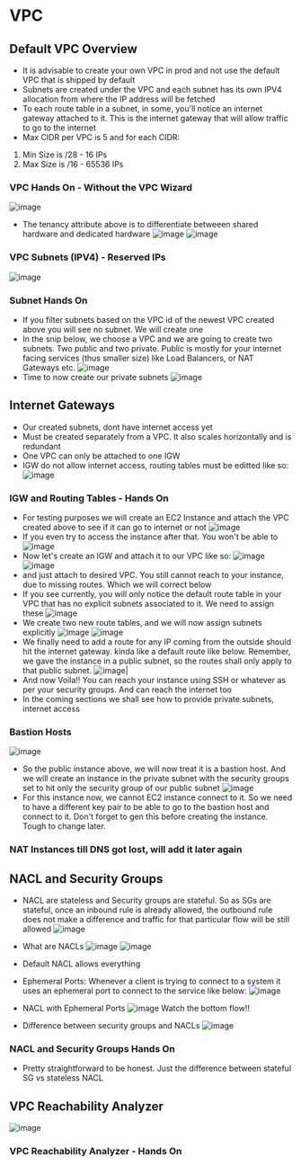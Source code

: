 # VPC
## Default VPC Overview
- It is advisable to create your own VPC in prod and not use the default VPC that is shipped by default
- Subnets are created under the VPC and each subnet has its own IPV4 allocation from where the IP address will be fetched
- To each route table in a subnet, in some, you'll notice an internet gateway attached to it. This is the internet gateway that will allow traffic to go to the internet
- Max CIDR per VPC is 5 and for each CIDR:
1. Min Size is /28 - 16 IPs
2. Max Size is /16 - 65536 IPs

### VPC Hands On - Without the VPC Wizard
![image](https://user-images.githubusercontent.com/43883264/167526195-a12a02fe-1ae0-43a3-9507-db7a34a7ce3a.png)
- The tenancy attribute above is to differentiate betweeen shared hardware and dedicated hardware
![image](https://user-images.githubusercontent.com/43883264/167526302-4d68fd84-71f5-4282-83d6-d5ccd0b6c81b.png)
![image](https://user-images.githubusercontent.com/43883264/167526335-d0b823cd-5e68-4500-b287-7351bd4b3017.png)

### VPC Subnets (IPV4) - Reserved IPs
![image](https://user-images.githubusercontent.com/43883264/167526578-3d5a4597-3009-410a-b120-3527c807c70a.png)


### Subnet Hands On
- If you filter subnets based on the VPC id of the newest VPC created above you will see no subnet. We will create one
- In the snip below, we choose a VPC and we are going to create two subnets. Two public and two private. Public is mostly for your internet facing services (thus smaller size) like Load Balancers, or NAT Gateways etc.
![image](https://user-images.githubusercontent.com/43883264/167530776-4a9cda5a-62c3-4988-836b-16f8716be4c5.png)
- Time to now create our private subnets
![image](https://user-images.githubusercontent.com/43883264/167530926-8d923bcd-901e-4102-82ae-e50f0297140c.png)

## Internet Gateways
- Our created subnets, dont have internet access yet
- Must be created separately from a VPC. It also scales horizontally and is redundant
- One VPC can only be attached to one IGW
- IGW do not allow internet access, routing tables must be editted like so:
![image](https://user-images.githubusercontent.com/43883264/167531273-7d66daef-372a-483d-8e39-352fb7838fdc.png)

### IGW and Routing Tables - Hands On
- For testing purposes we will create an EC2 Instance and attach the VPC created above to see if it can go to internet or not
![image](https://user-images.githubusercontent.com/43883264/167532171-efe08b37-87e9-4ebb-acb0-dea6e3faa7bc.png)
- If you even try to access the instance after that. You won't be able to
![image](https://user-images.githubusercontent.com/43883264/167532433-59efa75c-ecde-4662-90c1-fb06681cc471.png)
- Now let's create an IGW and attach it to our VPC like so:
![image](https://user-images.githubusercontent.com/43883264/167532517-77ea25c7-5f85-4a6a-9473-1ff1de744647.png)
![image](https://user-images.githubusercontent.com/43883264/167532557-93eee7ab-09c5-4b0f-9e4f-5ee84cc2e2f3.png)
- and just attach to desired VPC. You still cannot reach to your instance, due to missing routes. Which we will correct below
- If you see currently, you will only notice the default route table in your VPC that has no explicit subnets associated to it. We need to assign these
![image](https://user-images.githubusercontent.com/43883264/167532936-29d43b2e-c7b9-4e54-8b4f-d759cedfc750.png)
- We create two new route tables, and we will now assign subnets explicitly
![image](https://user-images.githubusercontent.com/43883264/167533087-c1c8ba25-0bd3-49da-9286-d1af3c3f7a77.png)
![image](https://user-images.githubusercontent.com/43883264/167533180-35088cfd-8b6a-4929-93c5-fabd0106c3ad.png)
- We finally need to add a route for any IP coming from the outside should hit the internet gateway. kinda like a default route like below. Remember, we gave the instance in a public subnet, so the routes shall only apply to that public subnet. 
![image](https://user-images.githubusercontent.com/43883264/167533420-ecf024ed-d88d-4521-9fa2-d96a03c66828.png)|
- And now Voila!! You can reach your instance using SSH or whatever as per your security groups. And can reach the internet too
- In the coming sections we shall see how to provide private subnets, internet access

### Bastion Hosts
![image](https://user-images.githubusercontent.com/43883264/167533662-45b60391-902f-48bb-8392-d57358776556.png)

- So the public instance above, we will now treat it is a bastion host. And we will create an instance in the private subnet with the security groups set to hit only the security group of our public subnet
![image](https://user-images.githubusercontent.com/43883264/167707602-e21aa7af-ceed-46fd-9fc4-da3f50a30938.png)
- For this instance now, we cannot EC2 instance connect to it. So we need to have a different key pair to be able to go to the bastion host and connect to it. Don't forget to gen this before creating the instance. Tough to change later.

### NAT Instances till DNS got lost, will add it later again

## NACL and Security Groups
- NACL are stateless and Security groups are stateful. So as SGs are stateful, once an inbound rule is already allowed, the outbound rule does not make a difference and traffic for that particular flow will be still allowed
![image](https://user-images.githubusercontent.com/43883264/167911982-fa4d7aa0-810c-4a27-bc6c-356cc844f1fe.png)
- What are NACLs
![image](https://user-images.githubusercontent.com/43883264/167912309-6b78a4ad-6391-4a14-baa3-7410d13d180e.png)
![image](https://user-images.githubusercontent.com/43883264/167912471-5d578730-6f47-4628-88b6-27785959a9b0.png)

- Default NACL allows everything
- Ephemeral Ports:
   Whenever a client is trying to connect to a system it uses an ephemeral port to connect to the service like below:
   ![image](https://user-images.githubusercontent.com/43883264/167913168-7e221963-27d3-44e0-835f-f5068387af1e.png)
- NACL with Ephemeral Ports
![image](https://user-images.githubusercontent.com/43883264/167913495-6d181eec-a338-4298-8b77-3bbf291c97ba.png)
 Watch the bottom flow!!
 - Difference between security groups and NACLs
 ![image](https://user-images.githubusercontent.com/43883264/167913763-197a56b5-40c5-467e-8566-97a66025feab.png)

### NACL and Security Groups Hands On
- Pretty straightforward to be honest. Just the difference between stateful SG vs stateless NACL

## VPC Reachability Analyzer
![image](https://user-images.githubusercontent.com/43883264/167917761-7675e494-47cd-47c1-87b7-932dbe6fdfa8.png)

### VPC Reachability Analyzer - Hands On



